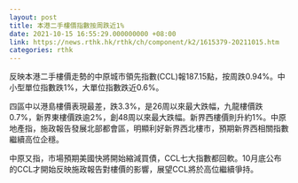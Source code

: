 ```yaml
---
layout: post
title: 本港二手樓價指數按周跌近1%
date: 2021-10-15 16:55:29.000000000 +08:00
link: https://news.rthk.hk/rthk/ch/component/k2/1615379-20211015.htm
categories: rthk
---
```


反映本港二手樓價走勢的中原城市領先指數(CCL)報187.15點，按周跌0.94%。中小型單位指數跌1%，大單位指數跌近0.6%。

四區中以港島樓價表現最差，跌3.3%，是26周以來最大跌幅，九龍樓價跌0.7%，新界東樓價跌逾2%，創48周以來最大跌幅。新界西樓價則升約1%。中原地產指，施政報告發展北部都會區，明顯利好新界西北樓市，預期新界西相關指數繼續高位企穩。

中原又指，市場預期美國快將開始縮減買債，CCL七大指數都回軟。10月底公布的CCL才開始反映施政報告對樓價的影響，展望CCL將於高位繼續爭持。

